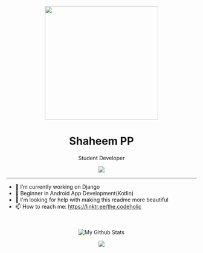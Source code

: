 <p align="center"><img height="300px" src="https://avatars.githubusercontent.com/u/46243023?s=400&u=74eb3779f7eebd805b2271e207363cc883f1e856&v=4"></p>
<h1 align="center">Shaheem PP</h1>
<p align="center">Student Developer</p>
<p align="center"><a><img src="https://komarev.com/ghpvc/?username=the-codeholic&color=blueviolet"></a></p>
<hr>

- 🔭 I’m currently working on Django
- 🌱 Beginner in Android App Development(Kotlin)
- 🤔 I'm looking for help with making this readme more beautiful
- 📫 How to reach me: https://linktr.ee/the.codeholic
<br>
<p align="center"><img align="center" stylr="margin:auto;" src="https://github-readme-stats.vercel.app/api?username=the-codeholic&theme=tokyonight&show_icons=true&hide_border=true&show_icons=true" alt="My Github Stats"></p>
<p align="center"><img src="https://github-readme-stats.vercel.app/api/top-langs/?username=the-codeholic&langs_count=10&theme=tokyonight"></p>
